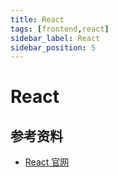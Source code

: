 ```yaml
---
title: React
tags: [frontend,react]
sidebar_label: React
sidebar_position: 5
---
```


# React

## 参考资料

* [React 官网](https://react.dev/)